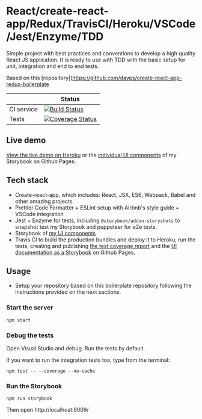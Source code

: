 # React/create-react-app/Redux/TravisCI/Heroku/VSCode/Jest/Enzyme/TDD

Simple project with best practices and conventions to develop a high quality React JS application.
It is ready to use with TDD with the basic setup for unit, integration and end to end tests.

Based on this [repository](https://github.com/davps/create-react-app-redux-boilerplate

|            | Status                                                                                                                                                                                                   |
| ---------- | -------------------------------------------------------------------------------------------------------------------------------------------------------------------------------------------------------- |
| CI service | [![Build Status](https://travis-ci.org/ivanarielcaceres/bootcamp-gdg-frontend.png?branch=master)](https://travis-ci.org/ivanarielcaceres/bootcamp-gdg-frontend)                                          |
| Tests      | [![Coverage Status](https://coveralls.io/repos/github/ivanarielcaceres/bootcamp-gdg-frontend/badge.svg?branch=master)](https://coveralls.io/github/ivanarielcaceres/bootcamp-gdg-frontend?branch=master) |

## Live demo

[View the live demo on Heroku](https://bootcamp-gdg-frontend.herokuapp.com/) or the [individual UI components](https://ivanarielcaceres.github.io/bootcamp-gdg-frontend) of my Storybook on Github Pages.

## Tech stack

- Create-react-app, which includes: React, JSX, ES6, Webpack, Babel and other amazing projects.
- Prettier Code Formatter + ESLint setup with Airbnb's style guide + VSCode integration
- Jest + Enzyme for tests, including `@storybook/addon-storyshots` to snapshot test my Storybook and puppeteer for e2e tests.
- Storybook of [my UI components](https://ivanarielcaceres.github.io/bootcamp-gdg-frontend)
- Travis CI to build the production bundles and deploy it to Heroku, run the tests, creating and publishing [the test coverage report](https://coveralls.io/github/ivanarielcaceres/bootcamp-gdg-frontend) and the [UI documentation as a Storybook](https://ivanarielcaceres.github.io/bootcamp-gdg-frontend) on Github Pages.

## Usage

- Setup your repository based on this boilerplate repository following the instructions provided on the next sections.

### Start the server

```
npm start
```

### Debug the tests

Open Visual Studio and debug. Run the tests by default.

If you want to run the integration tests too, type from the terminal:

```
npm test -- --coverage --no-cache
```

### Run the Storybook

```
npm run storybook
```

Then open http://localhost:9009/
